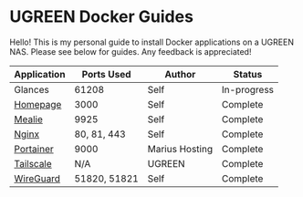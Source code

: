 # UGREEN Docker Guides

Hello! This is my personal guide to install Docker applications on a UGREEN NAS. Please see below for guides. Any feedback is appreciated!

| Application | Ports Used | Author | Status |
| --- | --- | --- | --- |
| Glances | 61208 | Self | In-progress |
| [Homepage](https://github.com/EszopiCoder/ugreen-docker-guides/wiki/Homepage) | 3000 | Self | Complete |
| [Mealie](https://github.com/EszopiCoder/ugreen-docker-guides/wiki/Mealie) | 9925 | Self | Complete |
| [Nginx](https://github.com/EszopiCoder/ugreen-docker-guides/wiki/Nginx) | 80, 81, 443 | Self | Complete |
| [Portainer](https://mariushosting.com/how-to-install-portainer-on-your-ugreen-nas/) | 9000 | Marius Hosting | Complete |
| [Tailscale](https://support.ugnas.com/knowledgecenter-h5/#/articleDetail?custom=eyJ0eXBlIjoidGFnMDAyIiwibGFuZ3VhZ2UiOiJlbi1VUyIsImlkIjozNzI5LCJhcnRpY2xlSW5mb0lkIjo2MjIsImNsaWVudFR5cGUiOiJQQyIsImFydGljbGVWZXJzaW9uIjoiIn0%3D) | N/A | UGREEN | Complete |
| [WireGuard](https://github.com/EszopiCoder/ugreen-docker-guides/wiki/WireGuard) | 51820, 51821 | Self | Complete |
